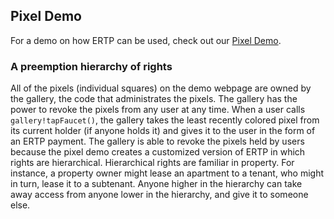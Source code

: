 ## Pixel Demo

For a demo on how ERTP can be used, check out our [Pixel Demo](/documentation/getting-started/pixel-demo.html#installation).

### A preemption hierarchy of rights

All of the pixels (individual squares) on the demo webpage are owned by the gallery, the code that administrates the pixels. The gallery has the power to revoke the pixels from any user at any time. When a user calls `gallery!tapFaucet()`, the gallery takes the least recently colored pixel from its current holder (if anyone holds it) and gives it to the user in the form of an ERTP payment. The gallery is able to revoke the pixels held by users because the pixel demo creates a customized version of ERTP in which rights are hierarchical. Hierarchical rights are familiar in property. For instance, a property owner might lease an apartment to a tenant, who might in turn, lease it to a subtenant. Anyone higher in the hierarchy can take away access from anyone lower in the hierarchy, and give it to someone else.